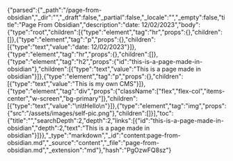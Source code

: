 {"parsed":{"_path":"/page-from-obsidian","_dir":"","_draft":false,"_partial":false,"_locale":"","_empty":false,"title":"Page From Obsidian","description":"date: 12/02/2023","body":{"type":"root","children":[{"type":"element","tag":"hr","props":{},"children":[]},{"type":"element","tag":"p","props":{},"children":[{"type":"text","value":"date: 12/02/2023"}]},{"type":"element","tag":"hr","props":{},"children":[]},{"type":"element","tag":"h2","props":{"id":"this-is-a-page-made-in-obsidian"},"children":[{"type":"text","value":"This is a page made in obsidian"}]},{"type":"element","tag":"p","props":{},"children":[{"type":"text","value":"This is my own CMS"}]},{"type":"element","tag":"div","props":{"className":["flex","flex-col","items-center","w-screen","bg-primary"]},"children":[{"type":"text","value":"\n\tHello\n"}]},{"type":"element","tag":"img","props":{"src":"/assets/images/self-pic.png"},"children":[]}],"toc":{"title":"","searchDepth":2,"depth":2,"links":[{"id":"this-is-a-page-made-in-obsidian","depth":2,"text":"This is a page made in obsidian"}]}},"_type":"markdown","_id":"content:page-from-obsidian.md","_source":"content","_file":"page-from-obsidian.md","_extension":"md"},"hash":"PgOzwFQ8sz"}